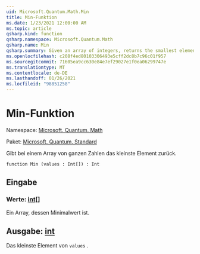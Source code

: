 ```yaml
---
uid: Microsoft.Quantum.Math.Min
title: Min-Funktion
ms.date: 1/23/2021 12:00:00 AM
ms.topic: article
qsharp.kind: function
qsharp.namespace: Microsoft.Quantum.Math
qsharp.name: Min
qsharp.summary: Given an array of integers, returns the smallest element.
ms.openlocfilehash: c208f4ed80103306493e5cff2dc8b7c96c01f957
ms.sourcegitcommit: 71605ea9cc630e84e7ef29027e1f0ea06299747e
ms.translationtype: MT
ms.contentlocale: de-DE
ms.lasthandoff: 01/26/2021
ms.locfileid: "98851258"
---
```

# <a name="min-function"></a>Min-Funktion

Namespace: [Microsoft. Quantum. Math](xref:Microsoft.Quantum.Math)

Paket: [Microsoft. Quantum. Standard](https://nuget.org/packages/Microsoft.Quantum.Standard)


Gibt bei einem Array von ganzen Zahlen das kleinste Element zurück.

```qsharp
function Min (values : Int[]) : Int
```


## <a name="input"></a>Eingabe

### <a name="values--int"></a>Werte: [int](xref:microsoft.quantum.lang-ref.int)[]

Ein Array, dessen Minimalwert ist.



## <a name="output--int"></a>Ausgabe: [int](xref:microsoft.quantum.lang-ref.int)

Das kleinste Element von `values` .